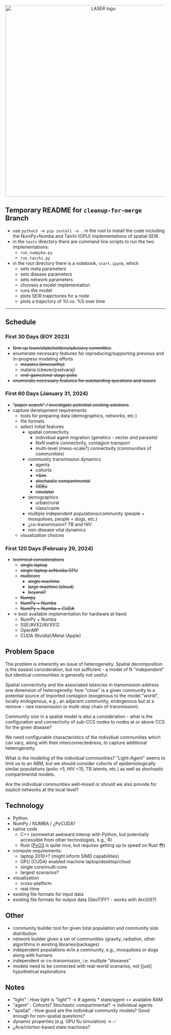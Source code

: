 <p align="center" width="100%">
<img src="https://user-images.githubusercontent.com/10873335/283954768-97685a6d-7b86-4bba-a3e6-07ac22d5a2b3.png" alt="LASER logo" width="600px"/>
</p>

## Temporary README for `cleanup-for-merge` Branch

- use `python3 -m pip install -e .` in the root to install the code including the NumPy+Numba and Taichi (GPU) implementations of spatial SEIR.
- in the `tests` directory there are command line scripts to run the two implementations:
  - `run_numpyba.py`
  - `run_taichi.py`
- in the root directory there is a notebook, `start.ipynb`, which
  - sets meta parameters
  - sets disease parameters
  - sets network parameters
  - chooses a model implementation
  - runs the model
  - plots SEIR trajectories for a node
  - plots a trajectory of %I vs. %S over time

----

## Schedule

### First 30 Days (EOY 2023)

- <strike>firm up team/stakeholders/advisory committee</strike>
- enumerate necessary features for reproducing/supporting previous and in-progress modeling efforts
  - <strike>measles (kmccarthy)</strike>
  - malaria (cbever/pselvaraj)
  - <strike>end-game/end-stage polio</strike>
- <strike>enumerate necessary features for outstanding questions and issues</strike>

### First 60 Days (January 31, 2024)

- <strike>"paper search" / investigate potential existing solutions</strike>
- capture development requirements
  - tools for preparing data (demographics, networks, etc.)
  - file formats
  - select initial features
    - spatial connectivity
      - individual agent migration (genetics - vector _and_ parasite)
      - NxN matrix connectivity, contagion transport
      - multi-level (meso-scale?) connectivity (communities of communities)
    - community transmission dynamics
      - agents
      - cohorts
      - <strike>\*Sim</strike>
      - <strike>stochastic compartmental</strike>
      - <strike>ODEs</strike>
      - <strike>emulator</strike>
    - demographics
      - urban/rural
      - class/caste
    - multiple independent populations/community (people + mosquitoes, people + dogs, etc.)
    - ¿co-transmission? TB _and_ HIV
    - non-disease vital dynamics
  - visualization choices

### First 120 Days (February 29, 2024)

- <strike>technical considerations</strike>
  - <strike>single laptop</strike>
  - <strike>single laptop w/Nvidia GPU</strike>
  - <strike>multicore</strike>
    - <strike>single machine</strike>
    - <strike>large machine (cloud)</strike>
    - <strike>beyond?</strike>
  - <strike>Numpy</strike>
  - <strike>NumPy + Numba</strike>
  - <strike>NumPy + Numba + CUDA</strike>
- &rarr; best available implementation for hardware at hand:
  - NumPy + Numba
  - SSE/AVX2/AVX512
  - OpenMP
  - CUDA (Nvidia)/Metal (Apple)

## Problem Space

The problem is inherently an issue of heterogeneity. Spatial decomposition is the easiest consideration, but not sufficient - a model of N "independent" but identical communities is generally not useful.

Spatial connectivity and the associated latencies in transmission address one dimension of heterogeneity: how "close" is a given community to a potential source of imported contagion (exogenous to the model "world", locally endogenous, e.g., an adjacent community, endogenous but at a remove - rare transmission or multi-stop chain of transmission).

Community size in a spatial model is also a consideration - what is the configuration and connectivity of sub-CCS nodes to nodes at or above CCS for the given disease?

We need configurable characteristics of the individual communities which can vary, along with their interconnectedness, to capture additional heterogeneity.

What _is_ the modeling of the individual communities? "Light-Agent" seems to limit us to an ABM, but we should consider cohorts of epidemiologically similar populations (polio >5, HIV <15, TB latents, etc.) as well as stochastic compartmental models.

Are the individual communities well-mixed or should we also provide for explicit networks at the local level?

## Technology

- Python
- NumPy / NUMBA / ¿PyCUDA?
- native code
  - C++ (somewhat awkward interop with Python, but potentially accessible from other technologies, e.g., R)
  - Rust ([PyO3](https://github.com/PyO3/pyo3) is quite nice, but requires getting up to speed on Rust 😳)
- compute requirements:
  - laptop 2010+? (might inform SIMD capabilities)
  - GPU (CUDA) enabled machine laptop/desktop/cloud
  - single core/multi-core
  - largest scenarios?
- visualization
  - cross-platform
  - real-time
- existing file formats for input data
- existing file formats for output data (GeoTIFF? - works with ArcGIS?)

## Other

- community builder tool for given total population and community size distribution
- network builder given a set of communities (gravity, radiation, other algorithms in existing libraries/packages)
- independent populations w/in a community, e.g., mosquitoes or dogs along with humans
- independent or co-transmission, i.e. multiple "diseases"
- models need to be connected with real-world scenarios, not [just] hypothetical explorations

## Notes

- "light" : How light is "light"? &rarr; # agents * state/agent <= available RAM
- "agent" : Cohorts? Stochastic compartmental? &rarr; individual agents
- "spatial" : How good are the individual community models? Good enough for non-spatial questions?
- dynamic properties (e.g. GPU flu simulation) &rarr; ✅
- ¿Ace/clorton-based state machines?
